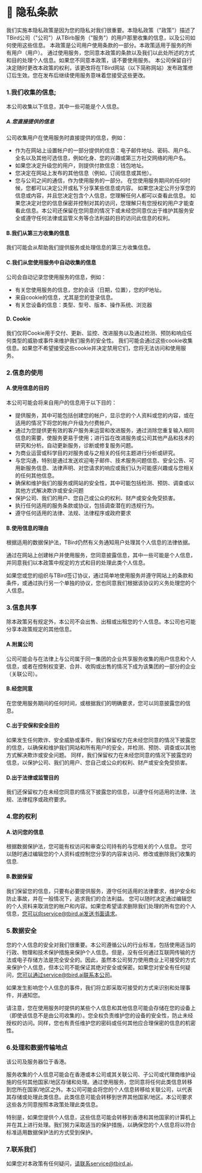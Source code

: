 # 📌 隐私条款

我们实施本隐私政策是因为您的隐私对我们很重要。本隐私政策（"政策"）描述了TBird公司（"公司"）从TBirb服务（"服务"）的用户那里收集的信息，以及公司如何使用这些信息。
本政策是公司用户使用条款的一部分。本政策适用于服务的所有用户（用户）。
通过使用服务，您同意本政策的条款以及我们以此处所述的方式和目的处理个人信息。如果您不同意本政策，请不要使用服务。
本公司保留自行决定随时更改本政策的权利，该更改将在TBird网站（以下简称网站）发布政策修订后生效。您在发布后继续使用服务意味着您接受这些更改。

### 1.我们收集的信息;

本公司收集以下信息，其中一些可能是个人信息。

##### A.您直接提供的信息
公司收集用户在使用服务时直接提供的信息，例如：
- 作为在网站上设置帐户的一部分提供的信息：电子邮件地址、密码、用户名、全名以及其他可选信息，例如化身、您的兴趣或第三方社交网络的用户名。
- 如果您决定升级您的用户，则提供付款信息：钱包地址。
- 您决定在网站上发布的其他信息（例如，订阅信息或其他）。
- 您与公司之间的通信，作为使用服务的一部分。
在您使用服务期间的任何时候，您都可以决定公开或私下分享某些信息或内容。
如果您决定公开分享您的信息或内容，并且您决定包含个人信息，您理解任何人都可以查看此信息。
如果您决定对您的信息保密并控制对其的访问，您理解只有您授权的用户才能查看此信息。本公司还保留在您同意的情况下或未经您同意仅出于维护其服务安全或遵守任何法律或监管义务等合法利益的目的访问此信息的权利。

#### B.我们从第三方收集的信息
我们可能会从帮助我们提供服务或处理信息的第三方收集信息。
#### C.我们从您使用服务中自动收集的信息
公司会自动记录您使用服务的信息，例如：
- 有关您使用服务的信息，您的会话（日期，位置），您的IP地址。
- 来自cookie的信息，尤其是您的登录信息。
- 有关您设备的信息：类型、型号、版本、操作系统、浏览器
#### D. Cookie 
我们仅将Cookie用于交付、更新、监控、改进服务以及通过检测、预防和响应任何类型的威胁或事件来维护我们服务的安全性。
我们可能会通过这些cookie收集信息。如果您不希望接受这些cookie并决定禁用它们，您将无法访问和使用服务。

### 2.信息的使用
#### A.使用信息的目的
本公司可能会将来自用户的信息用于以下目的：
- 提供服务，其中可能包括创建您的帐户，显示您的个人资料或您的内容，或在适用的情况下将您的帐户升级为付费帐户。
- 通过为您提供更有效的客户服务来运营和改进服务，通过消除您重复输入相同信息的需要，使服务更易于使用；进行旨在改进服务或公司其他产品和技术的研究和分析。自动更新服务，诊断或修复服务问题。
- 为商业运营或科学目的对服务或与之相关的任何主题进行分析或研究。
- 与您沟通，特别是通过发送欢迎电子邮件、技术服务问题信息、安全公告、可用新服务信息、法律声明、对您请求的响应或我们认为可能感兴趣或与您相关的任何其他信息。
- 确保和维护我们的服务或网站的安全性，其中可能包括检测、预防、调查或以其他方式解决欺诈或安全问题
- 保护公司、我们的用户、您自己或公众的权利、财产或安全免受损害。
- 执行任何适用的服务条款或协议，包括调查潜在的违规行为。
- 遵守任何适用的法律、法规、法律程序或政府要求
#### B.使用信息的理由
根据适用的数据保护法，TBird仍然有义务通知用户处理其个人信息的法律依据。

通过在网站上创建帐户并使用服务，您同意披露信息，其中一些可能是个人信息，并同意我们以本政策中规定的方式和目的处理此类个人信息。

如果您或您的组织与TBird签订协议，通过简单地使用服务并遵守网站上的条款和条件，或通过执行另一个单独的协议，您也同意我们根据该协议的义务处理您的个人信息。
### 3.信息共享
除本政策另有规定外，本公司不会出售、出租或出租您的个人信息。本公司也可能分享本政策规定的其他信息。
#### A.附属公司
公司可能会与在法律上与公司属于同一集团的企业共享服务收集的用户信息和个人信息，或者在控制权变更、合并、收购或出售的情况下成为该集团的一部分的企业（关联公司）。
#### B.经您同意
在您使用服务期间的任何时间，或根据我们的明确要求，您可以同意披露您的信息。
#### C.出于安保和安全目的
如果发生任何欺诈、安全威胁或事件，我们保留权力在未经您同意的情况下披露您的信息，以确保和维护我们网站和所有用户的安全，并检测、预防、调查或以其他方式解决欺诈或安全问题。
同样，我们保留权力在未经您同意的情况下披露您的信息，以保护公司、我们的用户、您自己或公众的权利、财产或安全免受损害。
#### D.出于法律或监管目的
我们还保留权力在未经您同意的情况下披露您的信息，以遵守任何适用的法律、法规、法律程序或政府要求。
### 4.您的权利
#### A.访问您的信息
根据数据保护法，您可能有权访问和审查公司持有的与您相关的个人信息。
您可以随时通过编辑您的个人资料或控制您分享的内容来访问、修改或删除我们收集的信息.
#### B.数据保留
我们保留您的信息，只要有必要提供服务，遵守任何适用的法律要求，维护安全和防止事故，并在一般情况下，追求我们的合法利益。
您可以随时决定通过编辑您的个人资料来取消您的帐户和内容。如果您希望请求删除我们处理的所有您的个人信息，您可以向service@tbird.ai发送书面请求。
### 5.数据安全
您的个人信息的安全对我们很重要。本公司遵循公认的行业标准，包括使用适当的行政、物理和技术保护措施来保护个人信息。但是，没有任何通过互联网传输的方法或电子存储方法是完全安全的。因此，虽然本公司努力使用商业上可接受的方式来保护个人信息，但本公司不能保证其绝对安全或保密。如果您对安全有任何疑问，您可以通过service@tbird.ai联系本公司。

如果发生影响您个人信息的事件，我们将立即采取可接受的方式来识别和处理事件，并通知您。

请注意，您在使用服务时提供的某些个人信息和其他信息可能会存储在您的设备上（即使该信息不是由公司收集的）。您全权负责维护您的设备的安全性，防止未经授权的访问。同样，您也有责任维护您的密码或任何其他应合理保密的信息的机密性。

### 6.处理和数据传输地点
该公司及服务器位于香港。

服务收集的个人信息可能会在香港或本公司或其关联公司、子公司或代理商维护设施的任何其他国家/地区存储和处理。通过使用服务，您同意将任何此类信息转移到您所在国家/地区之外。本公司可能会将您的个人信息转移给关联公司，以代表其存储或处理此类信息。此类信息可能会转移到世界其他国家/地区。本公司要求这些各方同意按照本政策处理此类信息。

特别是，如果您提供个人信息，这些信息可能会转移到香港和其他国家的计算机上并在其上进行处理。我们努力采取适当的保护措施，以确保您的个人信息将以符合标准适用数据保护法的方式受到保护。

### 7.联系我们
如果您对本政策有任何疑问，请联系service@tbird.ai。